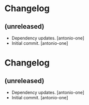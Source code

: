 Changelog
=========


(unreleased)
------------
- Dependency updates. [antonio-one]
- Initial commit. [antonio-one]


Changelog
=========


(unreleased)
------------
- Dependency updates. [antonio-one]
- Initial commit. [antonio-one]


